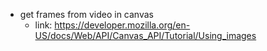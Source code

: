 - get frames from video in canvas
  - link: https://developer.mozilla.org/en-US/docs/Web/API/Canvas_API/Tutorial/Using_images
